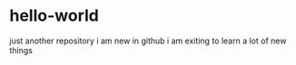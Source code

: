 # hello-world
just another repository
i am new in github i am exiting to  learn a lot of 
new things
